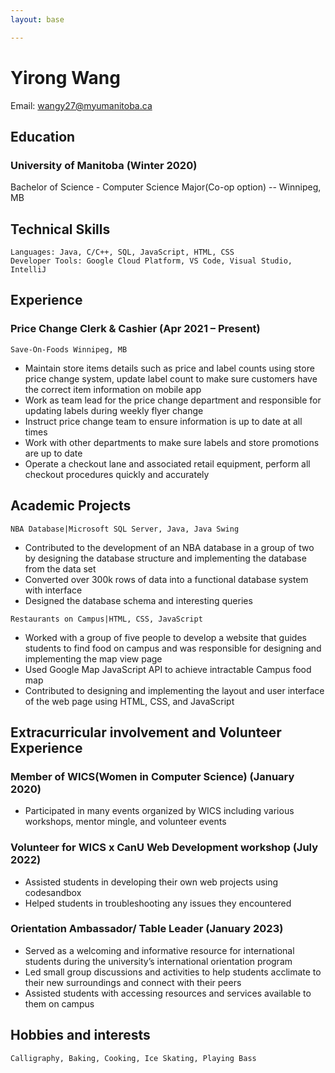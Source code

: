 ```yaml
---
layout: base

---
```


# Yirong Wang

Email: wangy27@myumanitoba.ca<br>

## Education

### University of Manitoba (Winter 2020)

Bachelor of Science - Computer Science Major(Co-op option)  -- Winnipeg, MB

## Technical Skills

```
Languages: Java, C/C++, SQL, JavaScript, HTML, CSS
Developer Tools: Google Cloud Platform, VS Code, Visual Studio, IntelliJ
```
## Experience

### Price Change Clerk & Cashier (Apr 2021 – Present)

```
Save-On-Foods Winnipeg, MB
```

- Maintain store items details such as price and label counts using store price change system, update label count to
    make sure customers have the correct item information on mobile app
- Work as team lead for the price change department and responsible for updating labels during weekly flyer change
- Instruct price change team to ensure information is up to date at all times
- Work with other departments to make sure labels and store promotions are up to date
- Operate a checkout lane and associated retail equipment, perform all checkout procedures quickly and accurately

## Academic Projects

```
NBA Database|Microsoft SQL Server, Java, Java Swing
```
- Contributed to the development of an NBA database in a group of two by designing the database structure and
    implementing the database from the data set
- Converted over 300k rows of data into a functional database system with interface
- Designed the database schema and interesting queries

```
Restaurants on Campus|HTML, CSS, JavaScript
```
- Worked with a group of five people to develop a website that guides students to find food on campus and was
    responsible for designing and implementing the map view page
- Used Google Map JavaScript API to achieve intractable Campus food map
- Contributed to designing and implementing the layout and user interface of the web page using HTML, CSS, and
    JavaScript

## Extracurricular involvement and Volunteer Experience

### Member of WICS(Women in Computer Science) (January 2020)

- Participated in many events organized by WICS including various workshops, mentor mingle, and volunteer events

### Volunteer for WICS x CanU Web Development workshop (July 2022)

- Assisted students in developing their own web projects using codesandbox
- Helped students in troubleshooting any issues they encountered

### Orientation Ambassador/ Table Leader (January 2023)

- Served as a welcoming and informative resource for international students during the university’s international
    orientation program
- Led small group discussions and activities to help students acclimate to their new surroundings and connect with
    their peers
- Assisted students with accessing resources and services available to them on campus

## Hobbies and interests

```
Calligraphy, Baking, Cooking, Ice Skating, Playing Bass
```
